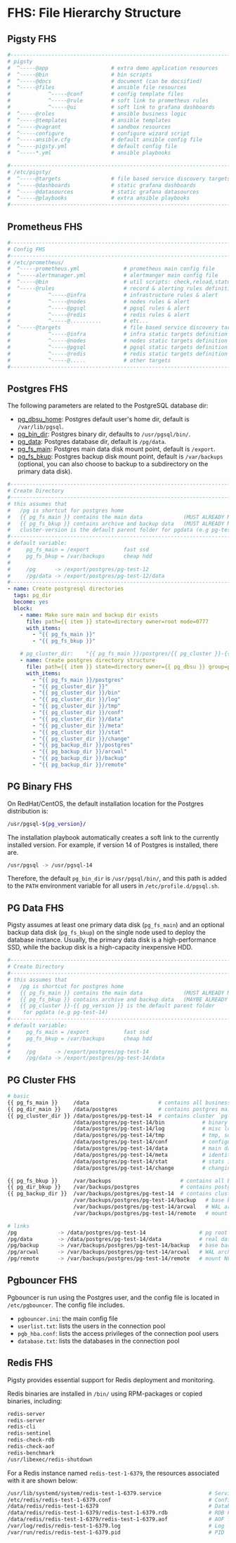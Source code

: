 # FHS: File Hierarchy Structure



## Pigsty FHS

```bash
#------------------------------------------------------------------------------
# pigsty
#  ^-----@app                    # extra demo application resources
#  ^-----@bin                    # bin scripts
#  ^-----@docs                   # document (can be docsified)
#  ^-----@files                  # ansible file resources 
#            ^-----@conf         # config template files
#            ^-----@rule         # soft link to prometheus rules
#            ^-----@ui           # soft link to grafana dashboards
#  ^-----@roles                  # ansible business logic
#  ^-----@templates              # ansible templates
#  ^-----@vagrant                # sandbox resources
#  ^-----configure               # configure wizard script
#  ^-----ansible.cfg             # default ansible config file
#  ^-----pigsty.yml              # default config file
#  ^-----*.yml                   # ansible playbooks

#------------------------------------------------------------------------------
# /etc/pigsty/
#  ^-----@targets                # file based service discovery targets definition
#  ^-----@dashboards             # static grafana dashboards
#  ^-----@datasources            # static grafana datasources
#  ^-----@playbooks              # extra ansible playbooks
#------------------------------------------------------------------------------
```




## Prometheus FHS

```bash
#------------------------------------------------------------------------------
# Config FHS
#------------------------------------------------------------------------------
# /etc/prometheus/
#  ^-----prometheus.yml              # prometheus main config file
#  ^-----alertmanager.yml            # alertmanger main config file
#  ^-----@bin                        # util scripts: check,reload,status,new
#  ^-----@rules                      # record & alerting rules definition
#            ^-----@infra            # infrastructure rules & alert
#            ^-----@nodes            # nodes rules & alert
#            ^-----@pgsql            # pgsql rules & alert
#            ^-----@redis            # redis rules & alert
#            ^-----@..........       # etc...
#  ^-----@targets                    # file based service discovery targets definition
#            ^-----@infra            # infra static targets definition
#            ^-----@nodes            # nodes static targets definition
#            ^-----@pgsql            # pgsql static targets definition
#            ^-----@redis            # redis static targets definition
#            ^-----@.....            # other targets
#------------------------------------------------------------------------------
```



## Postgres FHS

The following parameters are related to the PostgreSQL database dir:

* [pg_dbsu_home](v-pgsql.md#pg_dbsu_home): Postgres default user's home dir, default is `/var/lib/pgsql`.
* [pg_bin_dir](v-pgsql.md#pg_bin_dir): Postgres binary dir, defaults to `/usr/pgsql/bin/`.
* [pg_data](v-pgsql.md#pg_data): Postgres database dir, default is `/pg/data`.
* [pg_fs_main](v-pgsql.md#pg_fs_main): Postgres main data disk mount point, default is `/export`.
* [pg_fs_bkup](v-pgsql.md#pg_fs_bkup): Postgres backup disk mount point, default is `/var/backups` (optional, you can also choose to backup to a subdirectory on the primary data disk).

```yaml
#------------------------------------------------------------------------------
# Create Directory
#------------------------------------------------------------------------------
# this assumes that
#   /pg is shortcut for postgres home
#   {{ pg_fs_main }} contains the main data             (MUST ALREADY MOUNTED)
#   {{ pg_fs_bkup }} contains archive and backup data   (MUST ALREADY MOUNTED)
#   cluster-version is the default parent folder for pgdata (e.g pg-test-12)
#------------------------------------------------------------------------------
# default variable:
#     pg_fs_main = /export           fast ssd
#     pg_fs_bkup = /var/backups      cheap hdd
#
#     /pg      -> /export/postgres/pg-test-12
#     /pg/data -> /export/postgres/pg-test-12/data
#------------------------------------------------------------------------------
- name: Create postgresql directories
  tags: pg_dir
  become: yes
  block:
    - name: Make sure main and backup dir exists
      file: path={{ item }} state=directory owner=root mode=0777
      with_items:
        - "{{ pg_fs_main }}"
        - "{{ pg_fs_bkup }}"

    # pg_cluster_dir:    "{{ pg_fs_main }}/postgres/{{ pg_cluster }}-{{ pg_version }}"
    - name: Create postgres directory structure
      file: path={{ item }} state=directory owner={{ pg_dbsu }} group=postgres mode=0700
      with_items:
        - "{{ pg_fs_main }}/postgres"
        - "{{ pg_cluster_dir }}"
        - "{{ pg_cluster_dir }}/bin"
        - "{{ pg_cluster_dir }}/log"
        - "{{ pg_cluster_dir }}/tmp"
        - "{{ pg_cluster_dir }}/conf"
        - "{{ pg_cluster_dir }}/data"
        - "{{ pg_cluster_dir }}/meta"
        - "{{ pg_cluster_dir }}/stat"
        - "{{ pg_cluster_dir }}/change"
        - "{{ pg_backup_dir }}/postgres"
        - "{{ pg_backup_dir }}/arcwal"
        - "{{ pg_backup_dir }}/backup"
        - "{{ pg_backup_dir }}/remote"
```



## PG Binary FHS

On RedHat/CentOS, the default installation location for the Postgres distribution is:

```bash
/usr/pgsql-${pg_version}/
```

The installation playbook automatically creates a soft link to the currently installed version. For example, if version 14 of Postgres is installed, there are.

```bash
/usr/pgsql -> /usr/pgsql-14
```

Therefore, the default `pg_bin_dir` is `/usr/pgsql/bin/`, and this path is added to the `PATH` environment variable for all users in `/etc/profile.d/pgsql.sh`.




## PG Data FHS

Pigsty assumes at least one primary data disk (`pg_fs_main`) and an optional backup data disk (`pg_fs_bkup`) on the single node used to deploy the database instance. Usually, the primary data disk is a high-performance SSD, while the backup disk is a high-capacity inexpensive HDD.

```yaml
#------------------------------------------------------------------------------
# Create Directory
#------------------------------------------------------------------------------
# this assumes that
#   /pg is shortcut for postgres home
#   {{ pg_fs_main }} contains the main data             (MUST ALREADY MOUNTED)
#   {{ pg_fs_bkup }} contains archive and backup data   (MAYBE ALREADY MOUNTED)
#   {{ pg_cluster }}-{{ pg_version }} is the default parent folder 
#    for pgdata (e.g pg-test-14)
#------------------------------------------------------------------------------
# default variable:
#     pg_fs_main = /export           fast ssd
#     pg_fs_bkup = /var/backups      cheap hdd
#
#     /pg      -> /export/postgres/pg-test-14
#     /pg/data -> /export/postgres/pg-test-14/data
```



## PG Cluster FHS

```bash
# basic
{{ pg_fs_main }}     /data                      # contains all business data (pg,consul,etc..)
{{ pg_dir_main }}    /data/postgres             # contains postgres main data
{{ pg_cluster_dir }} /data/postgres/pg-test-14  # contains cluster `pg-test` data (of version 13)
                     /data/postgres/pg-test-14/bin            # binary scripts
                     /data/postgres/pg-test-14/log            # misc logs
                     /data/postgres/pg-test-14/tmp            # tmp, sql files, records
                     /data/postgres/pg-test-14/conf           # configurations
                     /data/postgres/pg-test-14/data           # main data directory
                     /data/postgres/pg-test-14/meta           # identity information
                     /data/postgres/pg-test-14/stat           # stats information
                     /data/postgres/pg-test-14/change         # changing records

{{ pg_fs_bkup }}     /var/backups                      # contains all backup data (pg,consul,etc..)
{{ pg_dir_bkup }}    /var/backups/postgres             # contains postgres backup data
{{ pg_backup_dir }}  /var/backups/postgres/pg-test-14  # contains cluster `pg-test` backup (of version 13)
                     /var/backups/postgres/pg-test-14/backup   # base backup
                     /var/backups/postgres/pg-test-14/arcwal   # WAL archive
                     /var/backups/postgres/pg-test-14/remote   # mount NFS/S3 remote resources here

# links
/pg             -> /data/postgres/pg-test-14                 # pg root link
/pg/data        -> /data/postgres/pg-test-14/data            # real data dir
/pg/backup      -> /var/backups/postgres/pg-test-14/backup   # base backup
/pg/arcwal      -> /var/backups/postgres/pg-test-14/arcwal   # WAL archive
/pg/remote      -> /var/backups/postgres/pg-test-14/remote   # mount NFS/S3 remote resources here

```



## Pgbouncer FHS

Pgbouncer is run using the Postgres user, and the config file is located in `/etc/pgbouncer`. The config file includes.

* `pgbouncer.ini`: the main config file
* `userlist.txt`: lists the users in the connection pool
* `pgb_hba.conf`: lists the access privileges of the connection pool users
* `database.txt`: lists the databases in the connection pool



## Redis FHS

Pigsty provides essential support for Redis deployment and monitoring.

Redis binaries are installed in `/bin/` using RPM-packages or copied binaries, including:

```bash
redis-server    
redis-server    
redis-cli       
redis-sentinel  
redis-check-rdb 
redis-check-aof 
redis-benchmark 
/usr/libexec/redis-shutdown
```

For a Redis instance named `redis-test-1-6379`, the resources associated with it are shown below:

```bash
/usr/lib/systemd/system/redis-test-1-6379.service               # Services
/etc/redis/redis-test-1-6379.conf                               # Config 
/data/redis/redis-test-1-6379                                   # Database Catalog
/data/redis/redis-test-1-6379/redis-test-1-6379.rdb             # RDB File
/data/redis/redis-test-1-6379/redis-test-1-6379.aof             # AOF file
/var/log/redis/redis-test-1-6379.log                            # Log
/var/run/redis/redis-test-1-6379.pid                            # PID
```


